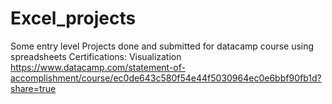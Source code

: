 # Excel_projects
Some entry level Projects done and submitted for datacamp course using spreadsheets
Certifications:
Visualization
https://www.datacamp.com/statement-of-accomplishment/course/ec0de643c580f54e44f5030964ec0e6bbf90fb1d?share=true

